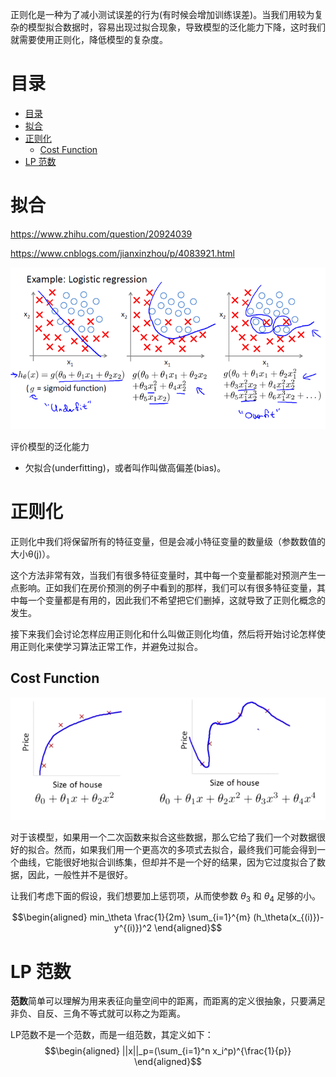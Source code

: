正则化是一种为了减小测试误差的行为(有时候会增加训练误差)。当我们用较为复杂的模型拟合数据时，容易出现过拟合现象，导致模型的泛化能力下降，这时我们就需要使用正则化，降低模型的复杂度。

# 目录
- [目录](#目录)
- [拟合](#拟合)
- [正则化](#正则化)
  - [Cost Function](#cost-function)
- [LP 范数](#lp-范数)



# 拟合
https://www.zhihu.com/question/20924039

https://www.cnblogs.com/jianxinzhou/p/4083921.html

![fitting](img/regularization-fitting.png)

评价模型的泛化能力
- 欠拟合(underfitting)，或者叫作叫做高偏差(bias)。

# 正则化
正则化中我们将保留所有的特征变量，但是会减小特征变量的数量级（参数数值的大小θ(j)）。

这个方法非常有效，当我们有很多特征变量时，其中每一个变量都能对预测产生一点影响。正如我们在房价预测的例子中看到的那样，我们可以有很多特征变量，其中每一个变量都是有用的，因此我们不希望把它们删掉，这就导致了正则化概念的发生。

接下来我们会讨论怎样应用正则化和什么叫做正则化均值，然后将开始讨论怎样使用正则化来使学习算法正常工作，并避免过拟合。

## Cost Function

![fit](img/regularization-1.png)

对于该模型，如果用一个二次函数来拟合这些数据，那么它给了我们一个对数据很好的拟合。然而，如果我们用一个更高次的多项式去拟合，最终我们可能会得到一个曲线，它能很好地拟合训练集，但却并不是一个好的结果，因为它过度拟合了数据，因此，一般性并不是很好。

让我们考虑下面的假设，我们想要加上惩罚项，从而使参数 $\theta_3$ 和 $\theta_4$ 足够的小。

$$\begin{aligned}
    min_\theta \frac{1}{2m} \sum_{i=1}^{m} (h_\theta(x_{(i)})-y^{(i)})^2
\end{aligned}$$


# LP 范数
**范数**简单可以理解为用来表征向量空间中的距离，而距离的定义很抽象，只要满足非负、自反、三角不等式就可以称之为距离。



LP范数不是一个范数，而是一组范数，其定义如下：
$$\begin{aligned}
    ||x||_p=(\sum_{i=1}^n x_i^p)^{\frac{1}{p}}
\end{aligned}$$